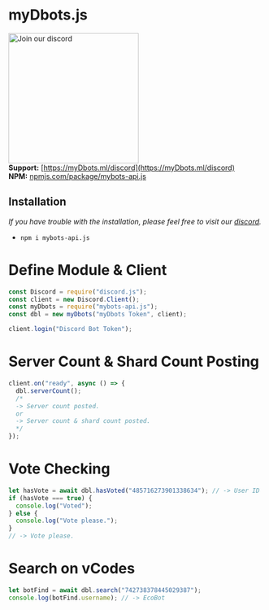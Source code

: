 # myDbots.js

<a href="https://myDbots.ml/discord" target="_blank"><img src="https://img.devsforum.net/tr/img/h1Z2X3.png" alt="Join our discord" width="256"></a><br>
**Support:** [https://myDbots.ml/discord](https://myDbots.ml/discord) <br>
**NPM:** [npmjs.com/package/mybots-api.js](https://www.npmjs.com/package/mybots-api.js)<br>

## Installation

_If you have trouble with the installation, please feel free to visit our [discord](https://myDbots.ml/discord)._

- `npm i mybots-api.js`

# Define Module & Client

```js
const Discord = require("discord.js");
const client = new Discord.Client();
const myDbots = require("mybots-api.js");
const dbl = new myDbots("myDbots Token", client);

client.login("Discord Bot Token");
```

# Server Count & Shard Count Posting

```js
client.on("ready", async () => {
  dbl.serverCount();
  /* 
  -> Server count posted. 
  or 
  -> Server count & shard count posted.
  */
});
```

# Vote Checking

```js
let hasVote = await dbl.hasVoted("485716273901338634"); // -> User ID
if (hasVote === true) {
  console.log("Voted");
} else {
  console.log("Vote please.");
}
// -> Vote please.
```

# Search on vCodes

```js
let botFind = await dbl.search("742738378445029387");
console.log(botFind.username); // -> EcoBot
```

